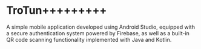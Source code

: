 # TroTun+++++++++
A simple mobile application developed using Android Studio, equipped with a secure authentication system powered by Firebase, as well as a built-in QR code scanning functionality implemented with Java and Kotlin.
